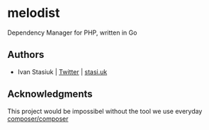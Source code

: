 # melodist

Dependency Manager for PHP, written in Go

## Authors

- Ivan Stasiuk | [Twitter](https://twitter.com/brokeyourbike) | [stasi.uk](https://stasi.uk)

## Acknowledgments

This project would be impossibel without the tool we use everyday [composer/composer](https://github.com/composer/composer)